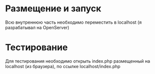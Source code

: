 # Размещение  и запуск
Всю внутреннюю часть необходимо переместить в localhost (я разрабатывал на OpenServer)

# Тестирование
Для тестирования необходимо открыть index.php размещенный на localhost (из браузера), по ссылке localhost/index.php
